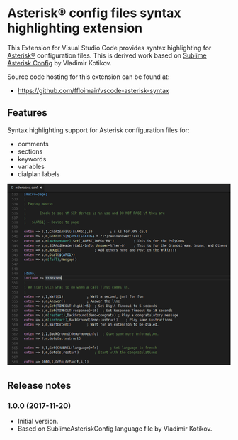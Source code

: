 # Asterisk® config files syntax highlighting extension

This Extension for Visual Studio Code provides syntax highlighting for [Asterisk®](http://www.asterisk.org) configuration files.
This is derived work based on [Sublime Asterisk Config](https://github.com/vladimir-kotikov/SublimeAsteriskConfig) by Vladimir Kotikov.

Source code hosting for this extension can be found at:

* https://github.com/ffloimair/vscode-asterisk-syntax

## Features

Syntax highlighting support for Asterisk configuration files for:

  * comments
  * sections
  * keywords
  * variables
  * dialplan labels

![Example Screenshot of Asterisk sample dialplan](https://raw.githubusercontent.com/ffloimair/vscode-asterisk-syntax/master/images/asterisk-syntax.png)

## Release notes

### 1.0.0 (2017-11-20)

  * Initial version.
  * Based on SublimeAsteriskConfig language file by Vladimir Kotikov.